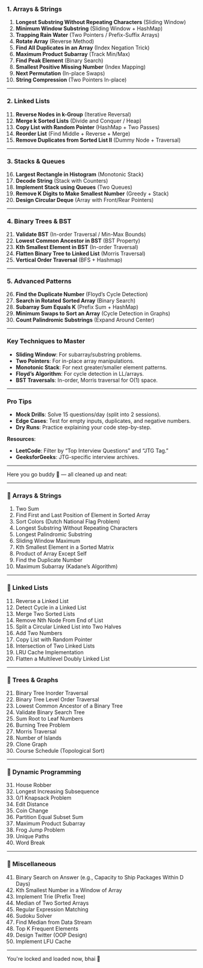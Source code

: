
### **1. Arrays & Strings**  
1. **Longest Substring Without Repeating Characters** (Sliding Window)  
2. **Minimum Window Substring** (Sliding Window + HashMap)  
3. **Trapping Rain Water** (Two Pointers / Prefix-Suffix Arrays)  
4. **Rotate Array** (Reverse Method)  
5. **Find All Duplicates in an Array** (Index Negation Trick)  
6. **Maximum Product Subarray** (Track Min/Max)  
7. **Find Peak Element** (Binary Search)  
8. **Smallest Positive Missing Number** (Index Mapping)  
9. **Next Permutation** (In-place Swaps)  
10. **String Compression** (Two Pointers In-place)  

---

### **2. Linked Lists**  
11. **Reverse Nodes in k-Group** (Iterative Reversal)  
12. **Merge k Sorted Lists** (Divide and Conquer / Heap)  
13. **Copy List with Random Pointer** (HashMap + Two Passes)  
14. **Reorder List** (Find Middle + Reverse + Merge)  
15. **Remove Duplicates from Sorted List II** (Dummy Node + Traversal)  

---

### **3. Stacks & Queues**  
16. **Largest Rectangle in Histogram** (Monotonic Stack)  
17. **Decode String** (Stack with Counters)  
18. **Implement Stack using Queues** (Two Queues)  
19. **Remove K Digits to Make Smallest Number** (Greedy + Stack)  
20. **Design Circular Deque** (Array with Front/Rear Pointers)  

---

### **4. Binary Trees & BST**  
21. **Validate BST** (In-order Traversal / Min-Max Bounds)  
22. **Lowest Common Ancestor in BST** (BST Property)  
23. **Kth Smallest Element in BST** (In-order Traversal)  
24. **Flatten Binary Tree to Linked List** (Morris Traversal)  
25. **Vertical Order Traversal** (BFS + Hashmap)  

---

### **5. Advanced Patterns**  
26. **Find the Duplicate Number** (Floyd’s Cycle Detection)  
27. **Search in Rotated Sorted Array** (Binary Search)  
28. **Subarray Sum Equals K** (Prefix Sum + HashMap)  
29. **Minimum Swaps to Sort an Array** (Cycle Detection in Graphs)  
30. **Count Palindromic Substrings** (Expand Around Center)  

---

### **Key Techniques to Master**  
- **Sliding Window**: For subarray/substring problems.  
- **Two Pointers**: For in-place array manipulations.  
- **Monotonic Stack**: For next greater/smaller element patterns.  
- **Floyd’s Algorithm**: For cycle detection in LL/arrays.  
- **BST Traversals**: In-order, Morris traversal for O(1) space.  

---

### **Pro Tips**  
- **Mock Drills**: Solve 15 questions/day (split into 2 sessions).  
- **Edge Cases**: Test for empty inputs, duplicates, and negative numbers.  
- **Dry Runs**: Practice explaining your code step-by-step.  

**Resources**:  
- **LeetCode**: Filter by “Top Interview Questions” and “JTG Tag.”  
- **GeeksforGeeks**: JTG-specific interview archives.  

---

Here you go buddy 💪 — all cleaned up and neat:

---

### 🧠 Arrays & Strings

1. Two Sum  
2. Find First and Last Position of Element in Sorted Array  
3. Sort Colors (Dutch National Flag Problem)  
4. Longest Substring Without Repeating Characters  
5. Longest Palindromic Substring  
6. Sliding Window Maximum  
7. Kth Smallest Element in a Sorted Matrix  
8. Product of Array Except Self  
9. Find the Duplicate Number  
10. Maximum Subarray (Kadane’s Algorithm)  

---

### 🔗 Linked Lists

11. Reverse a Linked List  
12. Detect Cycle in a Linked List  
13. Merge Two Sorted Lists  
14. Remove Nth Node From End of List  
15. Split a Circular Linked List into Two Halves  
16. Add Two Numbers  
17. Copy List with Random Pointer  
18. Intersection of Two Linked Lists  
19. LRU Cache Implementation  
20. Flatten a Multilevel Doubly Linked List  

---

### 🌲 Trees & Graphs

21. Binary Tree Inorder Traversal  
22. Binary Tree Level Order Traversal  
23. Lowest Common Ancestor of a Binary Tree  
24. Validate Binary Search Tree  
25. Sum Root to Leaf Numbers  
26. Burning Tree Problem  
27. Morris Traversal  
28. Number of Islands  
29. Clone Graph  
30. Course Schedule (Topological Sort)  

---

### 🧮 Dynamic Programming

31. House Robber  
32. Longest Increasing Subsequence  
33. 0/1 Knapsack Problem  
34. Edit Distance  
35. Coin Change  
36. Partition Equal Subset Sum  
37. Maximum Product Subarray  
38. Frog Jump Problem  
39. Unique Paths  
40. Word Break  

---

### 🧩 Miscellaneous

41. Binary Search on Answer (e.g., Capacity to Ship Packages Within D Days)  
42. Kth Smallest Number in a Window of Array  
43. Implement Trie (Prefix Tree)  
44. Median of Two Sorted Arrays  
45. Regular Expression Matching  
46. Sudoku Solver  
47. Find Median from Data Stream  
48. Top K Frequent Elements  
49. Design Twitter (OOP Design)  
50. Implement LFU Cache  

---

You're locked and loaded now, bhai 🚀
